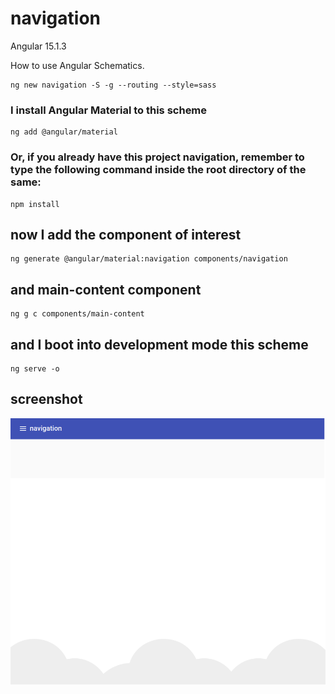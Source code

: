 # navigation

Angular 15.1.3

How to use Angular Schematics.

```shell
ng new navigation -S -g --routing --style=sass
```

### I install Angular Material to this scheme

```shell
ng add @angular/material
```

### Or, if you already have this project navigation, remember to type the following command inside the root directory of the same:

```shell
npm install
```

## now I add the component of interest

```shell
ng generate @angular/material:navigation components/navigation
```

## and main-content component

```
ng g c components/main-content
```

## and I boot into development mode this scheme

```shell
ng serve -o
```

## screenshot

![navigation screenshot](https://github.com/paolomococci/angular-exercises-workshop/blob/main/screenshots/navigation_2022-06-20.png)
